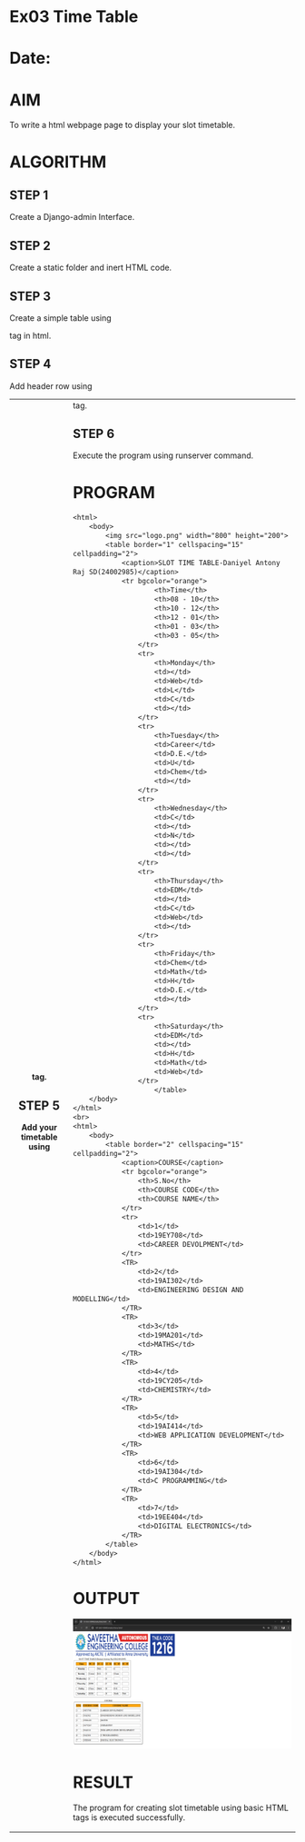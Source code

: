 # Ex03 Time Table
# Date:
# AIM
To write a html webpage page to display your slot timetable.

# ALGORITHM
## STEP 1
Create a Django-admin Interface.

## STEP 2
Create a static folder and inert HTML code.

## STEP 3
Create a simple table using <table> tag in html.

## STEP 4
Add header row using <th> tag.

## STEP 5
Add your timetable using <td> tag.

## STEP 6
Execute the program using runserver command.

# PROGRAM
```
<html>
    <body>
        <img src="logo.png" width="800" height="200">
        <table border="1" cellspacing="15" cellpadding="2">
            <caption>SLOT TIME TABLE-Daniyel Antony Raj SD(24002985)</caption>
            <tr bgcolor="orange">
                    <th>Time</th>
                    <th>08 - 10</th>
                    <th>10 - 12</th>
                    <th>12 - 01</th>
                    <th>01 - 03</th>
                    <th>03 - 05</th>
                </tr>
                <tr>
                    <th>Monday</th>
                    <td></td>
                    <td>Web</td>
                    <td>L</td>
                    <td>C</td>
                    <td></td>
                </tr>
                <tr>
                    <th>Tuesday</th>
                    <td>Career</td>
                    <td>D.E.</td>
                    <td>U</td>
                    <td>Chem</td>
                    <td></td>
                </tr>
                <tr>
                    <th>Wednesday</th>
                    <td>C</td>
                    <td></td>
                    <td>N</td>
                    <td></td>
                    <td></td>
                </tr>
                <tr>
                    <th>Thursday</th>
                    <td>EDM</td>
                    <td></td>
                    <td>C</td>
                    <td>Web</td>
                    <td></td>
                </tr>
                <tr>
                    <th>Friday</th>
                    <td>Chem</td>
                    <td>Math</td>
                    <td>H</td>
                    <td>D.E.</td>
                    <td></td>
                </tr>
                <tr>
                    <th>Saturday</th>
                    <td>EDM</td>
                    <td></td>
                    <td>H</td>
                    <td>Math</td>
                    <td>Web</td>
                </tr>
                    </table>
    </body>
</html>
<br>
<html>
    <body>
        <table border="2" cellspacing="15" cellpadding="2">
            <caption>COURSE</caption>
            <tr bgcolor="orange">
                <th>S.No</th>
                <th>COURSE CODE</th>
                <th>COURSE NAME</th>
            </tr>
            <tr>
                <td>1</td>
                <td>19EY708</td>
                <td>CAREER DEVOLPMENT</td>
            </tr>
            <TR>
                <td>2</td>
                <td>19AI302</td>
                <td>ENGINEERING DESIGN AND MODELLING</td>
            </TR>
            <TR>
                <td>3</td>
                <td>19MA201</td>
                <td>MATHS</td>
            </TR>
            <TR>
                <td>4</td>
                <td>19CY205</td>
                <td>CHEMISTRY</td>
            </TR>
            <TR>
                <td>5</td>
                <td>19AI414</td>
                <td>WEB APPLICATION DEVELOPMENT</td>
            </TR>
            <TR>
                <td>6</td>
                <td>19AI304</td>
                <td>C PROGRAMMING</td>
            </TR>
            <TR>
                <td>7</td>
                <td>19EE404</td>
                <td>DIGITAL ELECTRONICS</td>
            </TR>
        </table>
    </body>
</html>
```

# OUTPUT
![alt text](<Screenshot 2024-11-28 211340.png>)
# RESULT
The program for creating slot timetable using basic HTML tags is executed successfully.
